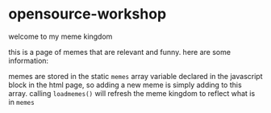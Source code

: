 # opensource-workshop

welcome to my meme kingdom

this is a page of memes that are relevant and funny. here are some information:

memes are stored in the static `memes` array variable declared in the javascript block in the html page, so adding a new meme is simply adding to this array. calling `loadmemes()` will refresh the meme kingdom to reflect what is in `memes`
